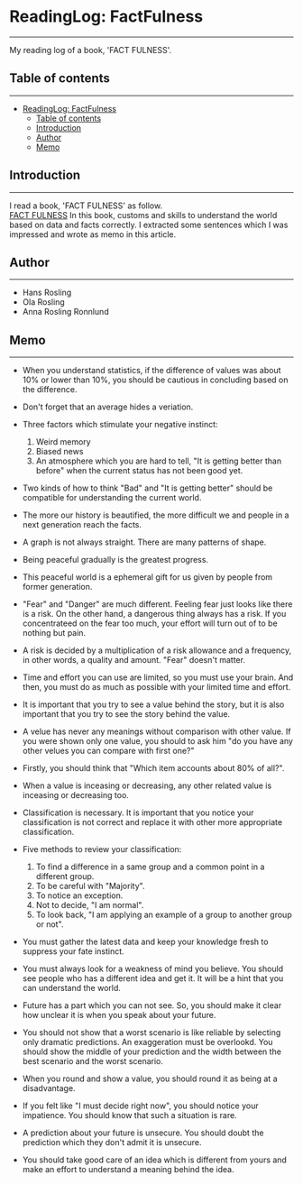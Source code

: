 # ReadingLog: FactFulness
---
My reading log of a book, 'FACT FULNESS'.  

## Table of contents
---
<!-- TOC -->

- [ReadingLog: FactFulness](#readinglog-factfulness)
    - [Table of contents](#table-of-contents)
    - [Introduction](#introduction)
    - [Author](#author)
    - [Memo](#memo)

<!-- /TOC -->

## Introduction
---
I read a book, 'FACT FULNESS' as follow.  
[FACT FULNESS](https://www.amazon.co.jp/Factfulness-Reasons-Wrong-Things-Better/dp/1473637465/ref=sr_1_2?__mk_ja_JP=%E3%82%AB%E3%82%BF%E3%82%AB%E3%83%8A&crid=14SXC8R3AUOCA&keywords=fuctfullness&qid=1556622056&s=gateway&sprefix=fuct%2Caps%2C297&sr=8-2)
In this book, customs and skills to understand the world based on data and facts correctly. I extracted some sentences which I was impressed and wrote as memo in this article.  

## Author
---
* Hans Rosling
* Ola Rosling
* Anna Rosling Ronnlund

## Memo
---
* When you understand statistics, if the difference of values was about 10% or lower than 10%, you should be cautious in concluding based on the difference.  

* Don't forget that an average hides a veriation.  

* Three factors which stimulate your negative instinct:  
    1. Weird memory
    2. Biased news
    3. An atmosphere which you are hard to tell, "It is getting better than before" when the current status has not been good yet.  

* Two kinds of how to think "Bad" and "It is getting better" should be compatible for understanding the current world.  

* The more our history is beautified, the more difficult we and people in a next generation reach the facts.  

* A graph is not always straight. There are many patterns of shape.  

* Being peaceful gradually is the greatest progress.  

* This peaceful world is a ephemeral gift for us given by people from former generation.  

* "Fear" and "Danger" are much different. Feeling fear just looks like there is a risk. On the other hand, a dangerous thing always has a risk. If you concentrateed on the fear too much, your effort will turn out of to be nothing but pain.  

* A risk is decided by a multiplication of a risk allowance and a frequency, in other words, a quality and amount. "Fear" doesn't matter.  

* Time and effort you can use are limited, so you must use your brain. And then, you must do as much as possible with your limited time and effort.  

* It is important that you try to see a value behind the story, but it is also important that you try to see the story behind the value.  

* A velue has never any meanings without comparison with other value. If you were shown only one value, you should to ask him "do you have any other velues you can compare with first one?"  
* Firstly, you should think that "Which item accounts about 80% of all?".  
* When a value is inceasing or decreasing, any other related value is inceasing or decreasing too.  

* Classification is necessary. It is important that you notice your classification is not correct and replace it with other more appropriate classification.  
* Five methods to review your classification:
    1. To find a difference in a same group and a common point in a different group.
    2. To be careful with "Majority".
    3. To notice an exception.
    4. Not to decide, "I am normal".
    5. To look back, "I am applying an example of a group to another group or not".  
* You must gather the latest data and keep your knowledge fresh to suppress your fate instinct.  

* You must always look for a weakness of mind you believe. You should see people who has a different idea and get it. It will be a hint that you can understand the world.  

* Future has a part which you can not see. So, you should make it clear how unclear it is when you speak about your future.  

* You should not show that a worst scenario is like reliable by selecting only dramatic predictions. An exaggeration must be overlookd. You should show the middle of your prediction and the width between the best scenario and the worst scenario.  

* When you round and show a value, you should round it as being at a disadvantage.  

* If you felt like "I must decide right now", you should notice your impatience. You should know that such a situation is rare.  

* A prediction about your future is unsecure. You should doubt the prediction which they don't admit it is unsecure.  

* You should take good care of an idea which is different from yours and make an effort to understand a meaning behind the idea.  
